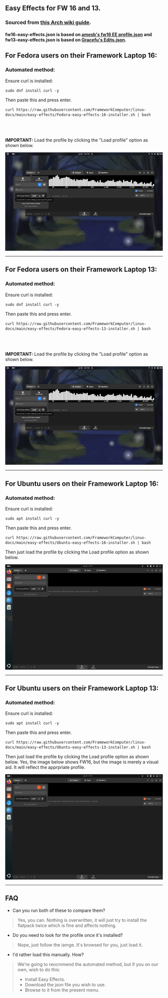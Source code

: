 ## Easy Effects for FW 16 and 13.

### Sourced from [this Arch wiki guide](https://wiki.archlinux.org/title/Framework_Laptop_16#Easy_Effects).
#### fw16-easy-effects.json is based on [amesb's fw16 EE profile.json](https://gist.github.com/amesb/cc5d717472d7e322b5f551b643ff03f4) and fw13-easy-effects.json is based on [Gracefu's Edits.json](https://github.com/cab404/framework-dsp/blob/master/config/output/Gracefu's%20Edits.json).

## For Fedora users on their Framework Laptop 16:

### Automated method:

Ensure curl is installed:

```
sudo dnf install curl -y
```

Then paste this and press enter.

```
curl https://raw.githubusercontent.com/FrameworkComputer/linux-docs/main/easy-effects/Fedora-easy-effects-16-installer.sh | bash
```
\
\
\
**IMPORTANT:** Load the profile by clicking the "Load profile" option as shown below.

![image](https://raw.githubusercontent.com/FrameworkComputer/linux-docs/main/easy-effects/images/fw16-easyeffects.png)

-----------------------

## For Fedora users on their Framework Laptop 13:

### Automated method:

Ensure curl is installed:

```
sudo dnf install curl -y
```

Then paste this and press enter.

```
curl https://raw.githubusercontent.com/FrameworkComputer/linux-docs/main/easy-effects/Fedora-easy-effects-13-installer.sh | bash
```
\
\
\
**IMPORTANT:** Load the profile by clicking the "Load profile" option as shown below.

![image](https://raw.githubusercontent.com/FrameworkComputer/linux-docs/main/easy-effects/images/fw16-easyeffects.png)


--------------------------
## For Ubuntu users on their Framework Laptop 16:

### Automated method:

Ensure curl is installed:

```
sudo apt install curl -y
```

Then paste this and press enter.

```
curl https://raw.githubusercontent.com/FrameworkComputer/linux-docs/main/easy-effects/Ubuntu-easy-effects-16-installer.sh | bash
```

Then just load the profile by clicking the Load profile option as shown below.

![image](https://raw.githubusercontent.com/FrameworkComputer/linux-docs/main/easy-effects/images/ubuntu-easy-effects.png)

--------------------------
## For Ubuntu users on their Framework Laptop 13:

### Automated method:

Ensure curl is installed:

```
sudo apt install curl -y
```

Then paste this and press enter.

```
curl https://raw.githubusercontent.com/FrameworkComputer/linux-docs/main/easy-effects/Ubuntu-easy-effects-13-installer.sh | bash
```

Then just load the profile by clicking the Load profile option as shown below. Yes, the image below shows FW16, but the image is merely a visual aid. It will reflect the apprpriate profile.

![image](https://raw.githubusercontent.com/FrameworkComputer/linux-docs/main/easy-effects/images/ubuntu-easy-effects.png)

--------------------------

## FAQ

- Can you run both of these to compare them?
> Yes, you can. Nothing is overwritten, it will just try to install the flatpack twice which is fine and affects nothing.

- Do you need to look for the profile once it's installed?
> Nope, just follow the iamge. It's browsed for you, just load it.

- I'd rather load this manually. How?
> We're going to reocmmend the automated method, but if you on our own, wish to do this:
> - Install Easy Effects.
> - Download the json file you wish to use.
> - Browse to it from the present menu.
